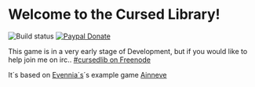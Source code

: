 # Welcome to the Cursed Library!

![Build status](https://travis-ci.org/JynxedJ/CursedLibrary.svg?branch=master)
[![Paypal Donate](https://img.shields.io/badge/Paypal-donate-yellow.svg)](https://www.payxpal.com/cgi-bin/webscr?cmd=_s-xclick&hosted_button_id=HD2P2P3WGS5Y4)

This game is in a very early stage of Development, but if you would like to help join me on irc..
[#cursedlib on Freenode](irc://irc.freenode.net/#cursedlib)


It´s based on [Evennia´s](http://www.evennia.com/)´s example game [Ainneve](https://github.com/evennia/ainneve)

